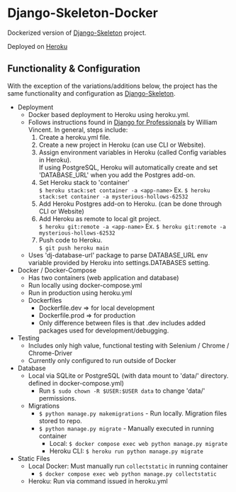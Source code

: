 # Django-Skeleton-Docker #

Dockerized version of [Django-Skeleton](https://github.com/fiofury1/django-skeleton) project.

Deployed on [Heroku](https://dj-skel-docker.herokuapp.com/)

## Functionality & Configuration ##
With the exception of the variations/additions below, the project has the same functionality and configuration as [Django-Skeleton](https://github.com/fiofury1/django-skeleton).
- Deployment
     - Docker based deployment to Heroku using heroku.yml.
     - Follows instructions found in <u>Django for Professionals</u> by William Vincent.  In general, steps include:
          1. Create a heroku.yml file. 
          2. Create a new project in Heroku (can use CLI or Website).
          3. Assign environment variables in Heroku (called Config variables in Heroku).</br>
               If using PostgreSQL, Heroku will automatically create and set 'DATABASE_URL' when you add the Postgres add-on.  
          4. Set Heroku stack to 'container'</br>
               `$ heroku stack:set container -a <app-name>`  Ex.  `$ heroku stack:set container -a mysterious-hollows-62532`
          5. Add Heroku Postgres add-on to Heroku.  (can be done through CLI or Website)
          6. Add Heroku as remote to local git project.</br>
               `$ heroku git:remote -a <app-name>`  Ex.  `$ heroku git:remote -a mysterious-hollows-62532`
          7. Push code to Heroku.</br>
               `$ git push heroku main`
     - Uses 'dj-database-url' package to parse DATABASE_URL env variable provided by Heroku into settings.DATABASES setting.
- Docker / Docker-Compose
     - Has two containers (web application and database)
     - Run locally using docker-compose.yml
     - Run in production using heroku.yml
     - Dockerfiles
          - Dockerfile.dev => for local development
          - Dockerfile.prod => for production
          - Only difference between files is that .dev includes added packages used for development/debugging.
- Testing
     - Includes only high value, functional testing with Selenium / Chrome / Chrome-Driver
     - Currently only configured to run outside of Docker 
- Database 
     - Local via SQLite or PostgreSQL (with data mount to 'data/' directory.  defined in docker-compose.yml)
          - Run `$ sudo chown -R $USER:$USER data` to change 'data/' permissions. 
     - Migrations
          - `$ python manage.py makemigrations` - Run locally.  Migration files stored to repo.
          - `$ python manage.py migrate` - Manually executed in running container
               - Local:       `$ docker compose exec web python manage.py migrate`
               - Heroku CLI:  `$ heroku run python manage.py migrate`
- Static Files
     - Local Docker:  Must manually run `collectstatic` in running container
          - `$ docker compose exec web python manage.py collectstatic`
     - Heroku:  Run via command issued in heroku.yml
